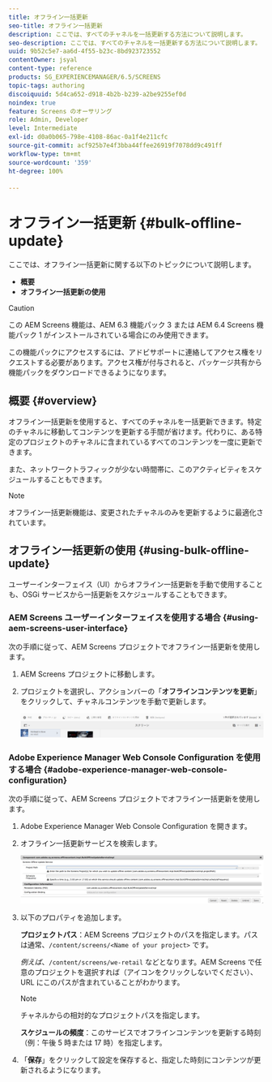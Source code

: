 ```yaml
---
title: オフライン一括更新
seo-title: オフライン一括更新
description: ここでは、すべてのチャネルを一括更新する方法について説明します。
seo-description: ここでは、すべてのチャネルを一括更新する方法について説明します。
uuid: 9b52c5e7-aa6d-4f55-b23c-8bd923723552
contentOwner: jsyal
content-type: reference
products: SG_EXPERIENCEMANAGER/6.5/SCREENS
topic-tags: authoring
discoiquuid: 5d4ca652-d918-4b2b-b239-a2be9255ef0d
noindex: true
feature: Screens のオーサリング
role: Admin, Developer
level: Intermediate
exl-id: d0a0b065-798e-4108-86ac-0a1f4e211cfc
source-git-commit: acf925b7e4f3bba44ffee26919f7078dd9c491ff
workflow-type: tm+mt
source-wordcount: '359'
ht-degree: 100%

---
```


# オフライン一括更新 {#bulk-offline-update}

ここでは、オフライン一括更新に関する以下のトピックについて説明します。

* **概要**
* **オフライン一括更新の使用**

>[!CAUTION]
>
>この AEM Screens 機能は、AEM 6.3 機能パック 3 または AEM 6.4 Screens 機能パック 1 がインストールされている場合にのみ使用できます。
>
>この機能パックにアクセスするには、アドビサポートに連絡してアクセス権をリクエストする必要があります。アクセス権が付与されると、パッケージ共有から機能パックをダウンロードできるようになります。

## 概要 {#overview}

オフライン一括更新を使用すると、すべてのチャネルを一括更新できます。特定のチャネルに移動してコンテンツを更新する手間が省けます。代わりに、ある特定のプロジェクトのチャネルに含まれているすべてのコンテンツを一度に更新できます。

また、ネットワークトラフィックが少ない時間帯に、このアクティビティをスケジュールすることもできます。

>[!NOTE]
>
>オフライン一括更新機能は、変更されたチャネルのみを更新するように最適化されています。

## オフライン一括更新の使用 {#using-bulk-offline-update}

ユーザーインターフェイス（UI）からオフライン一括更新を手動で使用することも、OSGi サービスから一括更新をスケジュールすることもできます。

### AEM Screens ユーザーインターフェイスを使用する場合 {#using-aem-screens-user-interface}

次の手順に従って、AEM Screens プロジェクトでオフライン一括更新を使用します。

1. AEM Screens プロジェクトに移動します。
1. プロジェクトを選択し、アクションバーの「**オフラインコンテンツを更新**」をクリックして、チャネルコンテンツを手動で更新します。

   ![screen_shot_2018-04-24at122256pm](assets/screen_shot_2018-04-24at122256pm.png)

### Adobe Experience Manager Web Console Configuration を使用する場合 {#adobe-experience-manager-web-console-configuration}

次の手順に従って、AEM Screens プロジェクトでオフライン一括更新を使用します。

1. Adobe Experience Manager Web Console Configuration を開きます。
1. オフライン一括更新サービスを検索します。

   ![screen_shot_2018-04-24at121428pm](assets/screen_shot_2018-04-24at121428pm.png)

1. 以下のプロパティを追加します。

   **プロジェクトパス**：AEM Screens プロジェクトのパスを指定します。パスは通常、`/content/screens/<Name of your project>` です。

   *例えば*、`/content/screens/we-retail` などとなります。AEM Screens で任意のプロジェクトを選択すれば（アイコンをクリックしないでください）、URL にこのパスが含まれていることがわかります。

   >[!NOTE]
   >
   >チャネルからの相対的なプロジェクトパスを指定します。

   **スケジュールの頻度**：このサービスでオフラインコンテンツを更新する時刻（例：午後 5 時または 17 時）を指定します。

1. 「**保存**」をクリックして設定を保存すると、指定した時刻にコンテンツが更新されるようになります。
